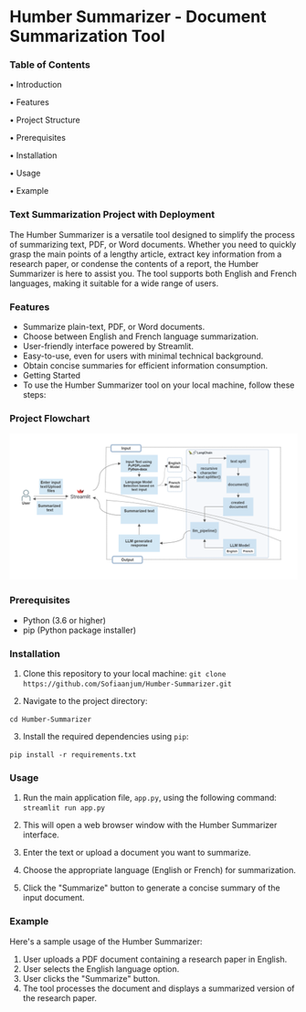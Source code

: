 # Humber Summarizer - Document Summarization Tool

### Table of Contents
•	Introduction

•	Features

•	Project Structure

•	Prerequisites

•	Installation

•	Usage

•	Example


### Text Summarization Project with Deployment
The Humber Summarizer is a versatile tool designed to simplify the process of summarizing text, PDF, or Word documents. Whether you need to quickly grasp the main points of a lengthy article, extract key information from a research paper, or condense the contents of a report, the Humber Summarizer is here to assist you. The tool supports both English and French languages, making it suitable for a wide range of users.

### Features
- Summarize plain-text, PDF, or Word documents.
- Choose between English and French language summarization.
- User-friendly interface powered by Streamlit.
- Easy-to-use, even for users with minimal technical background.
- Obtain concise summaries for efficient information consumption.
- Getting Started
- To use the Humber Summarizer tool on your local machine, follow these steps:

### Project Flowchart
![Alt text](https://github.com/Sofiaanjum/Humber-Summarizer/blob/main/flowchart.png)


### Prerequisites
- Python (3.6 or higher)
- pip (Python package installer)

### Installation
1. Clone this repository to your local machine:
`git clone https://github.com/Sofiaanjum/Humber-Summarizer.git`

3. Navigate to the project directory:

`cd Humber-Summarizer`

3. Install the required dependencies using `pip`:

`pip install -r requirements.txt`

### Usage
1. Run the main application file, `app.py`, using the following command:
`streamlit run app.py`

2. This will open a web browser window with the Humber Summarizer interface.

3. Enter the text or upload a document you want to summarize.

4. Choose the appropriate language (English or French) for summarization.

5. Click the "Summarize" button to generate a concise summary of the input document.

### Example
Here's a sample usage of the Humber Summarizer:

1. User uploads a PDF document containing a research paper in English.
2. User selects the English language option.
3. User clicks the "Summarize" button.
4. The tool processes the document and displays a summarized version of the research paper.
